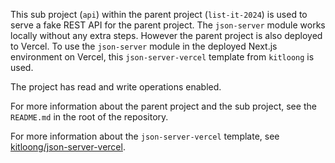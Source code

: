 This sub project (`api`) within the parent project (`list-it-2024`) is used to serve a fake REST API for the parent project. The `json-server` module works locally without any extra steps. However the parent project is also deployed to Vercel. To use the `json-server` module in the deployed Next.js environment on Vercel, this `json-server-vercel` template from `kitloong` is used.

The project has read and write operations enabled.

For more information about the parent project and the sub project, see the `README.md` in the root of the repository.

For more information about the `json-server-vercel` template, see [kitloong/json-server-vercel](https://github.com/kitloong/json-server-vercel).
